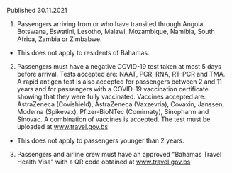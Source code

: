 Published 30.11.2021
1. Passengers arriving from or who have transited through Angola, Botswana, Eswatini, Lesotho, Malawi, Mozambique, Namibia, South Africa, Zambia or Zimbabwe.
- This does not apply to residents of Bahamas.
2. Passengers must have a negative COVID-19 test taken at most 5 days before arrival. Tests accepted are: NAAT, PCR, RNA, RT-PCR and TMA. A rapid antigen test is also accepted for passengers between 2 and 11 years and for passengers with a COVID-19 vaccination certificate showing that they were fully vaccinated. Vaccines accepted are: AstraZeneca (Covishield), AstraZeneca (Vaxzevria), Covaxin, Janssen, Moderna (Spikevax), Pfizer-BioNTec (Comirnaty), Sinopharm and Sinovac. A combination of vaccines is accepted. The test must be uploaded at <a href="http://www.travel.gov.bs">www.travel.gov.bs</a>
- This does not apply to passengers younger than 2 years.
3. Passengers and airline crew must have an approved "Bahamas Travel Health Visa" with a QR code obtained at <a href="http://www.travel.gov.bs">www.travel.gov.bs</a>